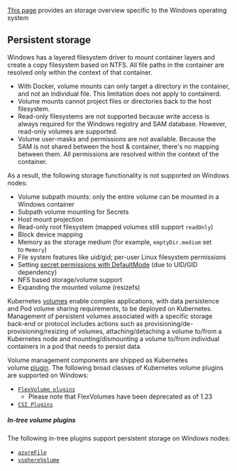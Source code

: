 [This page](https://kubernetes.io/docs/concepts/storage/windows-storage/) provides an storage overview specific to the Windows operating system
## Persistent storage[](https://kubernetes.io/docs/concepts/storage/windows-storage/#storage)

Windows has a layered filesystem driver to mount container layers and create a copy filesystem based on NTFS. All file paths in the container are resolved only within the context of that container.

- With Docker, volume mounts can only target a directory in the container, and not an individual file. This limitation does not apply to containerd.
- Volume mounts cannot project files or directories back to the host filesystem.
- Read-only filesystems are not supported because write access is always required for the Windows registry and SAM database. However, read-only volumes are supported.
- Volume user-masks and permissions are not available. Because the SAM is not shared between the host & container, there's no mapping between them. All permissions are resolved within the context of the container.

As a result, the following storage functionality is not supported on Windows nodes:

- Volume subpath mounts: only the entire volume can be mounted in a Windows container
- Subpath volume mounting for Secrets
- Host mount projection
- Read-only root filesystem (mapped volumes still support `readOnly`)
- Block device mapping
- Memory as the storage medium (for example, `emptyDir.medium` set to `Memory`)
- File system features like uid/gid; per-user Linux filesystem permissions
- Setting [secret permissions with DefaultMode](https://kubernetes.io/docs/tasks/inject-data-application/distribute-credentials-secure/#set-posix-permissions-for-secret-keys) (due to UID/GID dependency)
- NFS based storage/volume support
- Expanding the mounted volume (resizefs)

Kubernetes [volumes](https://kubernetes.io/docs/concepts/storage/volumes/) enable complex applications, with data persistence and Pod volume sharing requirements, to be deployed on Kubernetes. Management of persistent volumes associated with a specific storage back-end or protocol includes actions such as provisioning/de-provisioning/resizing of volumes, attaching/detaching a volume to/from a Kubernetes node and mounting/dismounting a volume to/from individual containers in a pod that needs to persist data.

Volume management components are shipped as Kubernetes volume [plugin](https://kubernetes.io/docs/concepts/storage/volumes/#volume-types). The following broad classes of Kubernetes volume plugins are supported on Windows:

- [`FlexVolume plugins`](https://kubernetes.io/docs/concepts/storage/volumes/#flexvolume)
    - Please note that FlexVolumes have been deprecated as of 1.23
- [`CSI Plugins`](https://kubernetes.io/docs/concepts/storage/volumes/#csi)

##### In-tree volume plugins[](https://kubernetes.io/docs/concepts/storage/windows-storage/#in-tree-volume-plugins)

The following in-tree plugins support persistent storage on Windows nodes:

- [`azureFile`](https://kubernetes.io/docs/concepts/storage/volumes/#azurefile)
- [`vsphereVolume`](https://kubernetes.io/docs/concepts/storage/volumes/#vspherevolume)